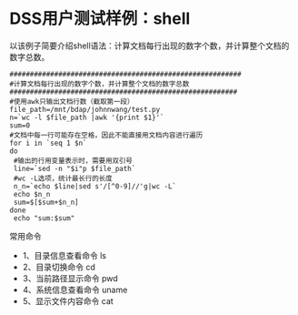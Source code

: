# DSS用户测试样例：shell

以该例子简要介绍shell语法：计算文档每行出现的数字个数，并计算整个文档的数字总数。

```shell
######################################################### 
#计算文档每行出现的数字个数，并计算整个文档的数字总数 
######################################################## 
#使用awk只输出文档行数（截取第一段） 
file_path=/mnt/bdap/johnnwang/test.py
n=`wc -l $file_path |awk '{print $1}'` 
sum=0 
#文档中每一行可能存在空格，因此不能直接用文档内容进行遍历 
for i in `seq 1 $n` 
do
 #输出的行用变量表示时，需要用双引号 
 line=`sed -n "$i"p $file_path` 
 #wc -L选项，统计最长行的长度 
 n_n=`echo $line|sed s'/[^0-9]//'g|wc -L` 
 echo $n_n 
 sum=$[$sum+$n_n] 
done
 echo "sum:$sum"
```

常用命令
- 1、目录信息查看命令 ls
- 2、目录切换命令 cd
- 3、当前路径显示命令 pwd
- 4、系统信息查看命令 uname
- 5、显示文件内容命令 cat

